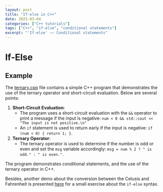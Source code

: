 ```yaml
---
layout: post
title: "If-else in C++"
date: 2025-03-04
categories: ["C++ tutorials"]
tags: ["C++", "if-else", "conditional statements"]
excerpt: "'If-else' —— Conditional statements"
---
```


# If-Else





## Example 

The [ternary.cpp]() file contains a simple C++ program that demonstrates the use of the ternary operator and short-circuit evaluation. Below are several points:

1. **Short-Circuit Evaluation**:
   - The program uses a short-circuit evaluation with the `&&` operator to print a message if the input is negative: `num < 0 && std::cout << "The input is not positive.\n"`
   - An `if` statement is used to return early if the input is negative: `if (num < 0) { return 1; }`.
2. **Ternary Operator**:
   - The ternary operator is used to determine if the number is odd or even and set the `msg` variable accordingly: `msg = num % 2 ? " is odd." : " is even."`.

The program demonstrates conditional statements, and the use of the ternary operator in C++.

Besides, another demo about the conversion between the Celusis and Fahrenheit is presented [here]() for a small exercise about the `if-else` syntax.